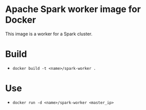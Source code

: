 # Apache Spark worker image for Docker

This image is a worker for a Spark cluster.

# Build

* ```docker build -t <name>/spark-worker .```

# Use

* ```docker run -d <name>/spark-worker <master_ip>```
